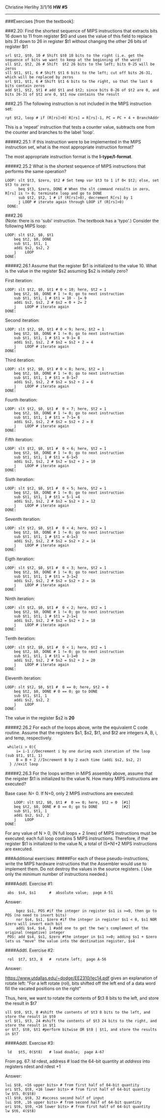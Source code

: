 
Christine Herlihy
3/1/16 **HW #5**
*****

###Exercises [from the textbook]:
 
###2.20:
Find the shortest sequence of MIPS instructions that extracts bits 16 down to 11 from register $t0 
and uses the value of this field to replace bits 31 down to 26 in register $t1 without changing 
the other 26 bits of register $t1

    srl $t2, $t0, 10 # Shift $t0 10 bits to the right (i.e. get the sequence of bits we want to keep at the beginning of the word)
    sll $t2, $t2, 26 # Shift  $t2 26 bits to the left; bits 0-25 will be zeros
    sll $t1, $t1, 6 # Shift $t1 6 bits to the left; cut off bits 26-31, which will be replaced by zeros
    srl $t1, $t1, 6 # Shift $t1 6 bits to the right, so that the last 6 bits contain zeros
    add $t1, $t2, $t1 # add $t1 and $t2; since bits 0-26 of $t2 are 0, and bits 26-31 of $t2 are 0, $t1 now contains the result
 
###2.25 
The following instruction is not included in the MIPS instruction set:

    rpt $t2, loop # if (R[rs]>0) R[rs] = R[rs]-1, PC = PC + 4 + BranchAddr

This is a 'repeat' instruction that tests a counter value, subtracts one from the counter and branches to the label 'loop'.

#####2.25.1:
If this instruction were to be implemented in the MIPS instruction set, what is the most appropriate instruction format?

The most appropriate instruction format is the **I-type/I-format**. 

#####2.25.2
What is the shortest sequence of MIPS instructions that performs the same operation?

    LOOP: slt $t3, $zero, $t2 # Set temp var $t3 to 1 if 0< $t2; else, set $t3 to zero  
          beq $t3, $zero, DONE # When the slt command results in zero, R[rs] is !> 0; terminate loop and go to DONE
          sub $t2, $t2, 1 # if (R[rs]>0), decrement R[rs] by 1
          j LOOP # iterate again through LOOP if (R[rs]>0)
     DONE:

###2.26  
(Note: there is no 'subi' instruction. The textbook has a 'typo'.)
Consider the following MIPS loop:

    LOOP: slt $t2, $0, $t1
        beq $t2, $0, DONE
        sub $t1, $t1, 1
        addi $s2, $s2, 2
        j    LOOP
    DONE:

#####2.26.1
Assume that the register $t1 is initialized to the value 10. What is the value in the register $s2 assuming $s2 is initially zero?

First iteration:

    LOOP: slt $t2, $0, $t1 # 0 < 10; here, $t2 = 1
        beq $t2, $0, DONE # 1 != 0; go to next instruction
        sub $t1, $t1, 1 # $t1 = 10 - 1= 9
        addi $s2, $s2, 2 # $s2 = 0 + 2= 2
        j    LOOP # iterate again
    DONE:

Second iteration:

    LOOP: slt $t2, $0, $t1 # 0 < 9; here, $t2 = 1
        beq $t2, $0, DONE # 1 != 0; go to next instruction
        sub $t1, $t1, 1 # $t1 = 9-1= 8
        addi $s2, $s2, 2 # $s2 = $s2 + 2 = 4
        j    LOOP # iterate again
    DONE:

Third iteration:

    LOOP: slt $t2, $0, $t1 # 0 < 8; here, $t2 = 1
        beq $t2, $0, DONE # 1 != 0; go to next instruction
        sub $t1, $t1, 1 # $t1 = 8-1=7
        addi $s2, $s2, 2 # $s2 = $s2 + 2 = 6
        j    LOOP # iterate again
    DONE:
    
Fourth iteration:

    LOOP: slt $t2, $0, $t1 #  0 < 7; here, $t2 = 1
        beq $t2, $0, DONE # 1 != 0; go to next instruction
        sub $t1, $t1, 1 # $t1 = 7-1= 6
        addi $s2, $s2, 2 # $s2 = $s2 + 2 = 8
        j    LOOP # iterate again
    DONE: 
    
 Fifth iteration:

    LOOP: slt $t2, $0, $t1 #  0 < 6; here, $t2 = 1
        beq $t2, $0, DONE # 1 != 0; go to next instruction
        sub $t1, $t1, 1 # $t1 = 6-1=5
        addi $s2, $s2, 2 # $s2 = $s2 + 2 = 10
        j    LOOP # iterate again
    DONE: 

Sixth iteration:

    LOOP: slt $t2, $0, $t1 #  0 < 5; here, $t2 = 1
        beq $t2, $0, DONE # 1 != 0; go to next instruction
        sub $t1, $t1, 1 # $t1 = 5-1 =4
        addi $s2, $s2, 2 # $s2 = $s2 + 2 = 12
        j    LOOP # iterate again
    DONE: 

Seventh iteration:

    LOOP: slt $t2, $0, $t1 #  0 < 4; here, $t2 = 1
        beq $t2, $0, DONE # 1 != 0; go to next instruction
        sub $t1, $t1, 1 # $t1 = 4-1=3
        addi $s2, $s2, 2 # $s2 = $s2 + 2 = 14
        j    LOOP # iterate again
    DONE: 

Eigth iteration:

    LOOP: slt $t2, $0, $t1 #  0 < 3; here, $t2 = 1
        beq $t2, $0, DONE # 1 != 0; go to next instruction
        sub $t1, $t1, 1 # $t1 = 3-1=2
        addi $s2, $s2, 2 # $s2 = $s2 + 2 = 16
        j    LOOP # iterate again
    DONE: 

Ninth iteration:

    LOOP: slt $t2, $0, $t1 #  0 < 2; here, $t2 = 1
        beq $t2, $0, DONE # 1 != 0; go to next instruction
        sub $t1, $t1, 1 # $t1 = 2-1=1
        addi $s2, $s2, 2 # $s2 = $s2 + 2 = 18
        j    LOOP # iterate again
    DONE: 

Tenth iteration:

    LOOP: slt $t2, $0, $t1 #  0 < 1; here, $t2 = 1
        beq $t2, $0, DONE # 1 != 0; go to next instruction
        sub $t1, $t1, 1 # $t1 = 1-1=0
        addi $s2, $s2, 2 # $s2 = $s2 + 2 = 20
        j    LOOP # iterate again
    DONE: 

Eleventh iteration:

    LOOP: slt $t2, $0, $t1 #  0 == 0; here, $t2 = 0
        beq $t2, $0, DONE # 0 == 0; go to DONE
        sub $t1, $t1, 1 
        addi $s2, $s2, 2 
        j    LOOP 
    DONE: 

The value in the register $s2 is **20**

#####2.26.2
For each of the loops above, write the equivalent C code routine. Assume that the registers $s1, $s2, $t1, and $t2 are integers A, B, i, and temp, respectively.

     while(i > 0){
         i= i-1 //Decrement i by one during each iteration of the loop (sub $t1, $t1, 1)
         B = B + 2 //Increment B by 2 each time (addi $s2, $s2, 2)
      } //exit loop 

#####2.26.3
For the loops written in MIPS assembly above, assume that the reigster $t1 is initialized to the value N. How many MIPS instructions are executed?

Base case: N= 0. If N=0, only 2 MIPS instructions are executed:

        LOOP: slt $t2, $0, $t1 #  0 == 0; here, $t2 = 0  [#1]
        beq $t2, $0, DONE # 0 == 0; go to DONE           [#2]
        sub $t1, $t1, 1 
        addi $s2, $s2, 2 
        j    LOOP 
    DONE: 

For any value of N > 0, (N full loops + 2 lines) of MIPS instructions must be executed; each full loop contains 5 MIPS instructions.
Therefore, if the register $t1 is initialized to the value N, a total of (5*N)+2 MIPS instructions are executed. 

###Additional exercises:
#####For each of these pseudo-instructions, write the MIPS hardware instructions that the Assembler would use to implement them.  Do not destroy the values in the source registers.  ( Use only the minimum number of instructions needed.)

####Addtl. Exercise #1:

     abs  $s4, $s1      #  absolute value;  page A-51

Answer:

         bgez $s1, POS #if the integer in register $s1 is >=0, then go to POS (no need to invert bits)
         nor $s4, $s1, $zero #if the integer in register $s1 < 0, $s1 NOR $zero will invert each bit
         addi $s4, $s4, 1 #add one to get the two's complement of the original (negative) integer
     POS: add $s4, $s1, $zero #the integer in $s1 >=0; adding $s1 + $zero lets us "move" the value into the destination register, $s4

####Addtl. Exercise #2:

     rol  $t7, $t3, 8   #  rotate left;  page A-56

Answer:

https://www.utdallas.edu/~dodge/EE2310/lec14.pdf gives an explanation of rotate left: "For a left rotate (rol), bits shifted off the left end of a data word fill the vacated positions on the right"

Thus, here, we want to rotate the contents of $t3 8 bits to the left, and store the result in $t7

    sll $t0, $t3, 8 #shift the contents of $t3 8 bits to the left, and store the result in $t0
    srl $t1, $t3, 24 #shift the contents of $t3 24 bits to the right, and store the result in $t1
    or $t7, $t0, $t1 #perform bitwise OR $t0 | $t1, and store the results in $t7

####Addtl. Exercise #3:

     ld   $t5, 0($t8)   # load double;  page A-67
 
 From pg. 67: ld rdest, address # load the 64-bit quantity at *address* into registers rdest and rdest +1

Answer:

    lui $t8, <16 upper bits> # from first half of 64-bit quantity
    ori $t5, $t8, <16 lower bits> # from first half of 64-bit quantity
    lw $t5, 0($t8)
    sll $t0, $t8, 32 #access second half of input
    lui $t0, ,16 upper bits> # from second half of 64-bit quantity
    ori $t6, $t0, <16 lower bits> # from first half of 64-bit quantity
    lw $t6, 4($t8)
